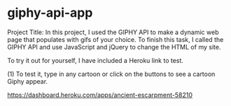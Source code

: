 # giphy-api-app
Project Title:
In this project, I used the GIPHY API to make a dynamic web page that populates with gifs of your choice. To finish this task, I called the GIPHY API and use JavaScript and jQuery to change the HTML of my site.

To try it out for yourself, I have included a Heroku link to test.

(1)  To test it, type in any cartoon or click on the buttons to see a cartoon Giphy appear.  

https://dashboard.heroku.com/apps/ancient-escarpment-58210
